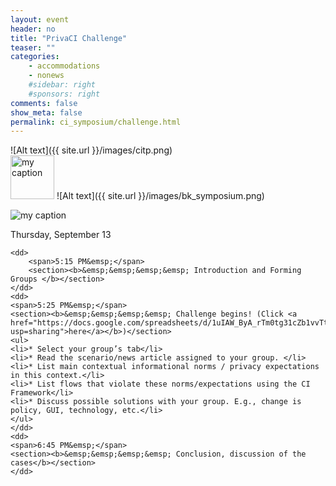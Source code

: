 ```yaml
---
layout: event
header: no
title: "PrivaCI Challenge"
teaser: ""
categories:
    - accommodations
    - nonews
    #sidebar: right
    #sponsors: right
comments: false
show_meta: false
permalink: ci_symposium/challenge.html
---
```

![Alt text]({{ site.url }}/images/citp.png)
<br/>
<img src="{{ site.url }}/images/DLI_logo.jpg" alt="my caption" style="height: 70px;"/>
![Alt text]({{ site.url }}/images/bk_symposium.png)

<img src="{{ site.url }}/images/context-matters.jpg" alt="my caption" />


<dl class="agenda">
    <dt>Thursday, September 13</dt>

    <dd>
        <span>5:15 PM&emsp;</span>
        <section><b>&emsp;&emsp;&emsp;&emsp; Introduction and Forming Groups </b></section>
    </dd>
    <dd>
    <span>5:25 PM&emsp;</span>
    <section><b>&emsp;&emsp;&emsp;&emsp; Challenge begins! (Click <a href="https://docs.google.com/spreadsheets/d/1uIAW_ByA_rTm0tg31cZb1vvTtAP3jlVMaIRPQ4OrQio/edit?usp=sharing">here</a></b>)</section>
    <ul>          
    <li>* Select your group’s tab</li>
    <li>* Read the scenario/news article assigned to your group. </li>
    <li>* List main contextual informational norms / privacy expectations in this context.</li>
    <li>* List flows that violate these norms/expectations using the CI Framework</li>
    <li>* Discuss possible solutions with your group. E.g., change is policy, GUI, technology, etc.</li>
    </ul>
    </dd>
    <dd>
    <span>6:45 PM&emsp;</span>
    <section><b>&emsp;&emsp;&emsp;&emsp; Conclusion, discussion of the cases</b></section>
    </dd>
</dl>

